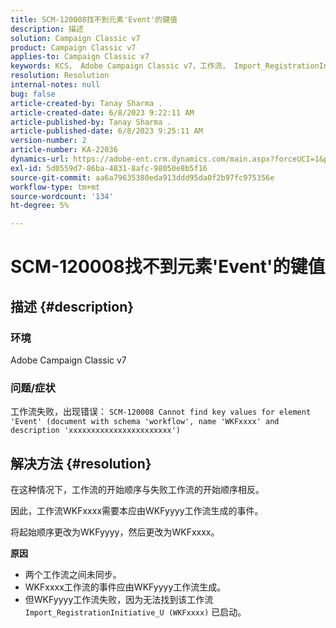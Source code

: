 ```yaml
---
title: SCM-120008找不到元素'Event'的键值
description: 描述
solution: Campaign Classic v7
product: Campaign Classic v7
applies-to: Campaign Classic v7
keywords: KCS， Adobe Campaign Classic v7，工作流， Import_RegistrationInitiative_U，错误，故障排除， ACC，查找，键值， SCM-120008
resolution: Resolution
internal-notes: null
bug: false
article-created-by: Tanay Sharma .
article-created-date: 6/8/2023 9:22:11 AM
article-published-by: Tanay Sharma .
article-published-date: 6/8/2023 9:25:11 AM
version-number: 2
article-number: KA-22036
dynamics-url: https://adobe-ent.crm.dynamics.com/main.aspx?forceUCI=1&pagetype=entityrecord&etn=knowledgearticle&id=1f331af2-dd05-ee11-8f6e-6045bd006b3d
exl-id: 5d0559d7-86ba-4831-8afc-98050e8b5f16
source-git-commit: aa6a79635380eda913ddd95da0f2b97fc975356e
workflow-type: tm+mt
source-wordcount: '134'
ht-degree: 5%

---
```


# SCM-120008找不到元素&#39;Event&#39;的键值

## 描述 {#description}


### <b>环境</b>

Adobe Campaign Classic v7



### <b>问题/症状</b>

工作流失败，出现错误：
`SCM-120008 Cannot find key values for element 'Event' (document with schema 'workflow', name 'WKFxxxx' and description 'xxxxxxxxxxxxxxxxxxxxxxx')`

## 解决方法 {#resolution}


在这种情况下，工作流的开始顺序与失败工作流的开始顺序相反。

因此，工作流WKFxxxx需要本应由WKFyyyy工作流生成的事件。

将起始顺序更改为WKFyyyy，然后更改为WKFxxxx。

<b>原因</b>

- 两个工作流之间未同步。
- WKFxxxx工作流的事件应由WKFyyyy工作流生成。
- 但WKFyyyy工作流失败，因为无法找到该工作流 `Import_RegistrationInitiative_U (WKFxxxx)` 已启动。
